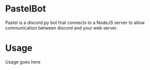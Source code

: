 # PastelBot
Pastel is a discord.py bot that connects to a NodeJS server to allow communication between discord and your web server.

# Usage
Usage goes here
